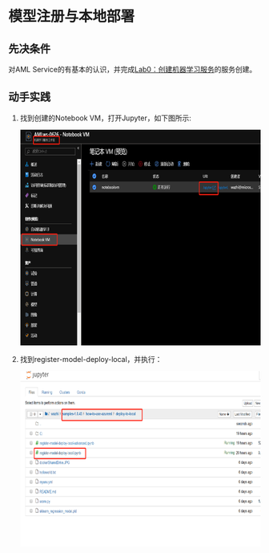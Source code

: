 # 模型注册与本地部署


## 先决条件
对AML Service的有基本的认识，并完成[Lab0：创建机器学习服务](https://docs.microsoft.com/zh-cn/azure/machine-learning/service/quickstart-run-cloud-notebook)的服务创建。  

## 动手实践
1. 找到创建的Notebook VM，打开Jupyter，如下图所示:
   
   <img width="500" height="430" src="./images/lab1-1.png"/>
2. 找到register-model-deploy-local，并执行：
   
   <img width="500" height="350" src="./images/lab4-2.png"/>
